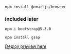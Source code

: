 ```
npm install @emailjs/browser

```
### included later
```
npm i bootstrap@5.3.0
```
```
npm install gsap
```
[Deploy preview here](marin-portfolio-website.netlify.app)